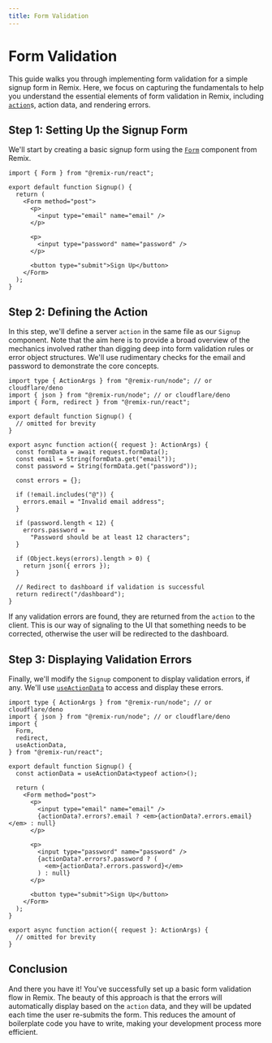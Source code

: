 ```yaml
---
title: Form Validation
---
```


# Form Validation

This guide walks you through implementing form validation for a simple signup form in Remix. Here, we focus on capturing the fundamentals to help you understand the essential elements of form validation in Remix, including [`action`][action]s, action data, and rendering errors.

## Step 1: Setting Up the Signup Form

We'll start by creating a basic signup form using the [`Form`][form_component] component from Remix.

```tsx filename=app/routes/signup.tsx
import { Form } from "@remix-run/react";

export default function Signup() {
  return (
    <Form method="post">
      <p>
        <input type="email" name="email" />
      </p>

      <p>
        <input type="password" name="password" />
      </p>

      <button type="submit">Sign Up</button>
    </Form>
  );
}
```

## Step 2: Defining the Action

In this step, we'll define a server `action` in the same file as our `Signup` component. Note that the aim here is to provide a broad overview of the mechanics involved rather than digging deep into form validation rules or error object structures. We'll use rudimentary checks for the email and password to demonstrate the core concepts.

```tsx filename=app/routes/signup.tsx
import type { ActionArgs } from "@remix-run/node"; // or cloudflare/deno
import { json } from "@remix-run/node"; // or cloudflare/deno
import { Form, redirect } from "@remix-run/react";

export default function Signup() {
  // omitted for brevity
}

export async function action({ request }: ActionArgs) {
  const formData = await request.formData();
  const email = String(formData.get("email"));
  const password = String(formData.get("password"));

  const errors = {};

  if (!email.includes("@")) {
    errors.email = "Invalid email address";
  }

  if (password.length < 12) {
    errors.password =
      "Password should be at least 12 characters";
  }

  if (Object.keys(errors).length > 0) {
    return json({ errors });
  }

  // Redirect to dashboard if validation is successful
  return redirect("/dashboard");
}
```

If any validation errors are found, they are returned from the `action` to the client. This is our way of signaling to the UI that something needs to be corrected, otherwise the user will be redirected to the dashboard.

## Step 3: Displaying Validation Errors

Finally, we'll modify the `Signup` component to display validation errors, if any. We'll use [`useActionData`][use_action_data] to access and display these errors.

```tsx filename=app/routes/signup.tsx lines=[6,10,16,21]
import type { ActionArgs } from "@remix-run/node"; // or cloudflare/deno
import { json } from "@remix-run/node"; // or cloudflare/deno
import {
  Form,
  redirect,
  useActionData,
} from "@remix-run/react";

export default function Signup() {
  const actionData = useActionData<typeof action>();

  return (
    <Form method="post">
      <p>
        <input type="email" name="email" />
        {actionData?.errors?.email ? <em>{actionData?.errors.email}</em> : null}
      </p>

      <p>
        <input type="password" name="password" />
        {actionData?.errors?.password ? (
          <em>{actionData?.errors.password}</em>
        ) : null}
      </p>

      <button type="submit">Sign Up</button>
    </Form>
  );
}

export async function action({ request }: ActionArgs) {
  // omitted for brevity
}
```

## Conclusion

And there you have it! You've successfully set up a basic form validation flow in Remix. The beauty of this approach is that the errors will automatically display based on the `action` data, and they will be updated each time the user re-submits the form. This reduces the amount of boilerplate code you have to write, making your development process more efficient.

[action]: ../route/action
[form_component]: ../components/form
[use_action_data]: ../hooks/use-action-data
